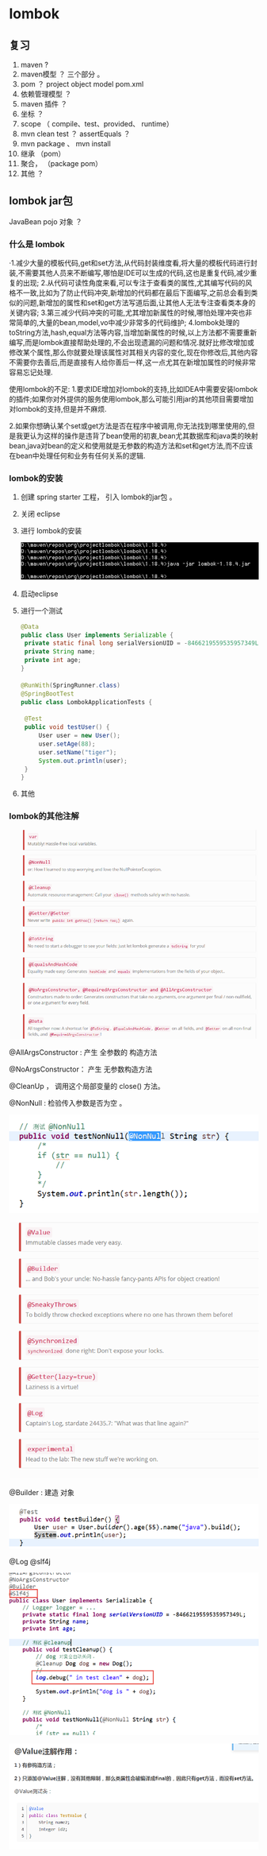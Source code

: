 # lombok

## 复习

1.  maven    ?
2. maven模型  ？ 三个部分 。
3.  pom  ？ project object model  pom.xml   <html></html>
4. 依赖管理模型  ？
5. maven 插件   ？ 
6. 坐标  ？
7. scope （   compile、test、provided、 runtime）
8.  mvn  clean  test    ？   assertEquals  ？
9. mvn  package  、  mvn  install 
10. 继承  （pom）
11. 聚合，  （package pom）
12. 其他 ？



## lombok jar包

JavaBean   pojo 对象 ？

### 什么是 lombok

·1.减少大量的模板代码,get和set方法,从代码封装维度看,将大量的模板代码进行封装,不需要其他人员来不断编写,哪怕是IDE可以生成的代码,这也是重复代码,减少重复的出现;
2.从代码可读性角度来看,可以专注于查看类的属性,尤其编写代码的风格不一致,比如为了防止代码冲突,新增加的代码都在最后下面编写,之前总会看到类似的问题,新增加的属性和set和get方法写道后面,让其他人无法专注查看类本身的关键内容;
3.第三减少代码冲突的可能,尤其增加新属性的时候,哪怕处理冲突也非常简单的,大量的bean,model,vo中减少非常多的代码维护;
4.lombok处理的toString方法,hash,equal方法等内容,当增加新属性的时候,以上方法都不需要重新编写,而是lombok直接帮助处理的,不会出现遗漏的问题和情况.就好比修改增加或修改某个属性,那么你就要处理该属性对其相关内容的变化,现在你修改后,其他内容不需要你去善后,而是直接有人给你善后一样,这一点尤其在新增加属性的时候非常容易忘记处理.

使用lombok的不足:
1.要求IDE增加对lombok的支持,比如IDEA中需要安装lombok的插件;如果你对外提供的服务使用lombok,那么可能引用jar的其他项目需要增加对lombok的支持,但是并不麻烦.

2.如果你想确认某个set或get方法是否在程序中被调用,你无法找到哪里使用的,但是我更认为这样的操作是违背了bean使用的初衷,bean尤其数据库和java类的映射bean,java对bean的定义和使用就是无参数的构造方法和set和get方法,而不应该在bean中处理任何和业务有任何关系的逻辑.

### lombok的安装

1. 创建 spring starter 工程， 引入 lombok的jar包 。

2. 关闭 eclipse 

3. 进行 lombok的安装

   ![1560304271578](imgs/1560304271578.png)

4. 启动eclipse

5. 进行一个测试

   ```java
   @Data
   public class User implements Serializable {
   	private static final long serialVersionUID = -8466219559535957349L;
   	private String name;
   	private int age;
   }
   
   @RunWith(SpringRunner.class)
   @SpringBootTest
   public class LombokApplicationTests {
   
   	@Test
   	public void testUser() {
   		User user = new User();
   		user.setAge(88);
   		user.setName("tiger");
   		System.out.println(user);
   	}
   }
   
   ```

   

6. 其他

### lombok的其他注解

![1560306174885](imgs/1560306174885.png)



@AllArgsConstructor  : 产生 全参数的 构造方法

@NoArgsConstructor：  产生 无参数构造方法



@CleanUp ，  调用这个局部变量的 close()  方法。



@NonNull :  检验传入参数是否为空 。

![1560307390265](imgs/1560307390265.png)

![1560307517139](imgs/1560307517139.png)

@Builder  : 建造 对象

![1560308109179](imgs/1560308109179.png)

@Log    @slf4j

![1560308474819](imgs/1560308474819.png)



![1560308644484](imgs/1560308644484.png)

